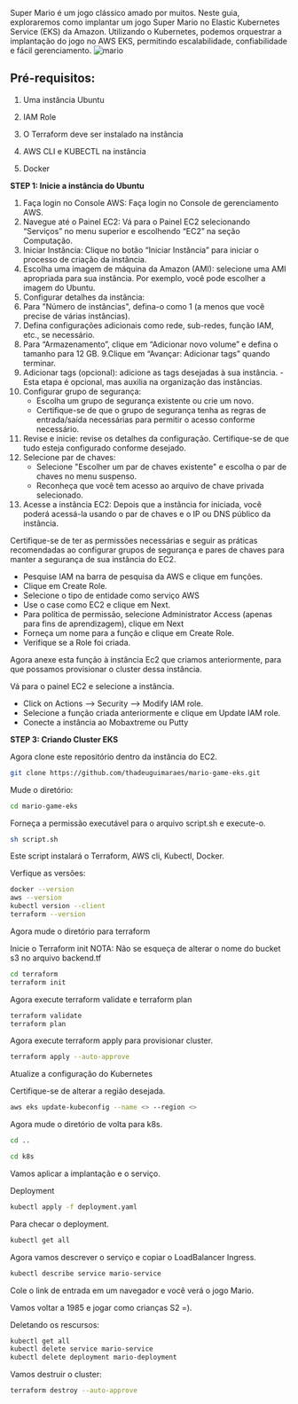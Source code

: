 Super Mario é um jogo clássico amado por muitos. Neste guia, exploraremos como implantar um jogo Super Mario no Elastic Kubernetes Service (EKS) da Amazon. Utilizando o Kubernetes, podemos orquestrar a implantação do jogo no AWS EKS, permitindo escalabilidade, confiabilidade e fácil gerenciamento.
![mario](https://github.com/thadeuguimaraes/mario-game-eks/assets/52017205/1af3d16a-5944-4db4-8c17-b85d32f91ab3)

## Pré-requisitos:


1. Uma instância Ubuntu
 
2. IAM Role  
 
3. O Terraform deve ser instalado na instância 
 
4. AWS CLI e KUBECTL na instância 
 
5. Docker
   
**STEP 1: Inicie a instância do Ubuntu**

1. Faça login no Console AWS: Faça login no Console de gerenciamento AWS.
2. Navegue até o Painel EC2: Vá para o Painel EC2 selecionando “Serviços” no menu superior e escolhendo “EC2” na seção Computação.
3. Iniciar Instância: Clique no botão “Iniciar Instância” para iniciar o processo de criação da instância.
4. Escolha uma imagem de máquina da Amazon (AMI): selecione uma AMI apropriada para sua instância. Por exemplo, você pode escolher a imagem do Ubuntu.
5. Configurar detalhes da instância:
6. Para "Número de instâncias", defina-o como 1 (a menos que você precise de várias instâncias).
7. Defina configurações adicionais como rede, sub-redes, função IAM, etc., se necessário.
8. Para “Armazenamento”, clique em “Adicionar novo volume” e defina o tamanho para 12 GB.
9.Clique em “Avançar: Adicionar tags” quando terminar.
10. Adicionar tags (opcional): adicione as tags desejadas à sua instância. - Esta etapa é opcional, mas auxilia na organização das instâncias.
11. Configurar grupo de segurança:
    - Escolha um grupo de segurança existente ou crie um novo.
    - Certifique-se de que o grupo de segurança tenha as regras de entrada/saída necessárias para permitir o acesso conforme necessário.
12. Revise e inicie: revise os detalhes da configuração. Certifique-se de que tudo esteja configurado conforme desejado.
13. Selecione par de chaves:
    - Selecione "Escolher um par de chaves existente" e escolha o par de chaves no menu suspenso.
    - Reconheça que você tem acesso ao arquivo de chave privada selecionado.
 11.  Acesse a instância EC2: Depois que a instância for iniciada, você poderá acessá-la usando o par de chaves e o IP ou DNS público da instância.
    
Certifique-se de ter as permissões necessárias e seguir as práticas recomendadas ao configurar grupos de segurança e pares de chaves para manter a segurança de sua instância do EC2.

- Pesquise IAM na barra de pesquisa da AWS e clique em funções.
- Clique em Create Role.
- Selecione o tipo de entidade como serviço AWS
- Use o case como EC2 e clique em Next.
- Para política de permissão, selecione Administrator Access  (apenas para fins de aprendizagem), clique em Next
- Forneça um nome para a função e clique em Create Role.
- Verifique se a Role foi criada.

Agora anexe esta função à instância Ec2 que criamos anteriormente, para que possamos provisionar o cluster dessa instância.

Vá para o painel EC2 e selecione a instância.

- Click on Actions --> Security --> Modify IAM role.
- Selecione a função criada anteriormente e clique em Update IAM role.
- Conecte a instância ao Mobaxtreme ou Putty

**STEP 3: Criando Cluster EKS**

Agora clone este repositório dentro da instância do EC2.
```sh
git clone https://github.com/thadeuguimaraes/mario-game-eks.git
```
Mude o diretório:
```sh
cd mario-game-eks
```
Forneça a permissão executável para o arquivo script.sh e execute-o.
```sh
sh script.sh
```
Este script instalará o Terraform, AWS cli, Kubectl, Docker.

Verfique as versões:
```sh
docker --version
aws --version
kubectl version --client
terraform --version
```
Agora mude o diretório para terraform

Inicie o Terraform init
NOTA: Não se esqueça de alterar o nome do bucket s3 no arquivo backend.tf
```sh
cd terraform
terraform init
```
Agora execute terraform validate e terraform plan
```sh
terraform validate
terraform plan
```
Agora execute terraform apply para provisionar cluster.
```sh
terraform apply --auto-approve
```
Atualize a configuração do Kubernetes

Certifique-se de alterar a região desejada.
```sh
aws eks update-kubeconfig --name <> --region <>
```
Agora mude o diretório de volta para k8s.
```sh
cd ..
```
```sh
cd k8s
```
Vamos aplicar a implantação e o serviço.

Deployment
```sh
kubectl apply -f deployment.yaml
```
Para checar o deployment.
```sh
kubectl get all
```
Agora vamos descrever o serviço e copiar o LoadBalancer Ingress.
```sh
kubectl describe service mario-service
```
Cole o link de entrada em um navegador e você verá o jogo Mario.

Vamos voltar a 1985 e jogar como crianças S2 =).

Deletando os rescursos:
```sh
kubectl get all
kubectl delete service mario-service
kubectl delete deployment mario-deployment
```
Vamos destruir o cluster:
```sh
terraform destroy --auto-approve
```

